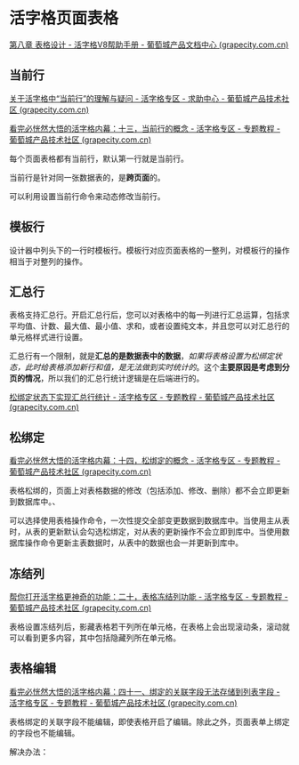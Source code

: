 # 活字格页面表格

[第八章 表格设计 - 活字格V8帮助手册 - 葡萄城产品文档中心 (grapecity.com.cn)](https://help.grapecity.com.cn/pages/viewpage.action?pageId=72353427)

## 当前行

[关于活字格中“当前行”的理解与疑问 - 活字格专区 - 求助中心 - 葡萄城产品技术社区 (grapecity.com.cn)](https://gcdn.grapecity.com.cn/showtopic-93577-1-1.html)

[看完必恍然大悟的活字格内幕：十三，当前行的概念 - 活字格专区 - 专题教程 - 葡萄城产品技术社区 (grapecity.com.cn)](https://gcdn.grapecity.com.cn/forum.php?mod=viewthread&tid=38375&fromuid=59962)

每个页面表格都有当前行，默认第一行就是当前行。

当前行是针对同一张数据表的，是**跨页面**的。

可以利用设置当前行命令来动态修改当前行。

## 模板行

设计器中列头下的一行时模板行。模板行对应页面表格的一整列，对模板行的操作相当于对整列的操作。

## 汇总行

表格支持汇总行。开启汇总行后，您可以对表格中的每一列进行汇总运算，包括求平均值、计数、最大值、最小值、求和，或者设置纯文本，并且您可以对汇总行的单元格样式进行设置。



汇总行有一个限制，就是**汇总的是数据表中的数据**，*如果将表格设置为松绑定状态，此时给表格添加新行和值，是无法做到实时统计的*。这个**主要原因是考虑到分页的情况**，所以我们的汇总行统计逻辑是在后端进行的。

[松绑定状态下实现汇总行统计 - 活字格专区 - 专题教程 - 葡萄城产品技术社区 (grapecity.com.cn)](https://gcdn.grapecity.com.cn/forum.php?mod=viewthread&tid=151832&extra=page%3D1)

## 松绑定

[看完必恍然大悟的活字格内幕：十四，松绑定的概念 - 活字格专区 - 专题教程 - 葡萄城产品技术社区 (grapecity.com.cn)](https://gcdn.grapecity.com.cn/forum.php?mod=viewthread&tid=38397&extra=page%3D4%26filter%3Dtypeid%26typeid%3D242)

表格松绑的，页面上对表格数据的修改（包括添加、修改、删除）都不会立即更新到数据库中。、

可以选择使用表格操作命令，一次性提交全部变更数据到数据库中。当使用主从表时，从表的更新默认会勾选松绑定，对从表的更新操作不会立即到库中。当使用数据库操作命令更新主表数据时，从表中的数据也会一并更新到库中。



## 冻结列

[帮你打开活字格更神奇的功能：二十，表格冻结列功能 - 活字格专区 - 专题教程 - 葡萄城产品技术社区 (grapecity.com.cn)](https://gcdn.grapecity.com.cn/forum.php?mod=viewthread&tid=45896&highlight=%B6%B3%BD%E1)

表格设置冻结列后，影藏表格若干列所在单元格，在表格上会出现滚动条，滚动就可以看到更多内容，其中包括隐藏列所在单元格。



## 表格编辑

[看完必恍然大悟的活字格内幕：四十一、绑定的关联字段无法存储到列表字段 - 活字格专区 - 专题教程 - 葡萄城产品技术社区 (grapecity.com.cn)](https://gcdn.grapecity.com.cn/forum.php?mod=viewthread&tid=75150&extra=page%3D2%26filter%3Dtypeid%26typeid%3D242)

表格绑定的关联字段不能编辑，即使表格开启了编辑。除此之外，页面表单上绑定的字段也不能编辑。

解决办法：

